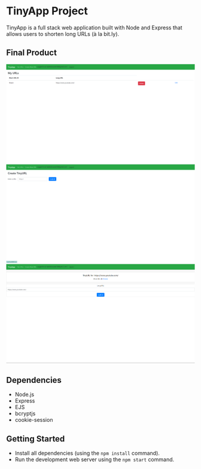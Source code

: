 # TinyApp Project

TinyApp is a full stack web application built with Node and Express that allows users to shorten long URLs (à la bit.ly).

## Final Product

!["URLs page"](./docs/urls.png)
!["Create new URL page"](./docs/urls-new.png)
!["URL id page"](./docs/urls-id.png)
## Dependencies

- Node.js
- Express
- EJS
- bcryptjs
- cookie-session

## Getting Started

- Install all dependencies (using the `npm install` command).
- Run the development web server using the `npm start` command.


[def]: docs/urls-id.png